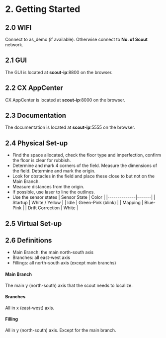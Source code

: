 # 2. Getting Started

## 2.0 WIFI
Connect to as_demo (if available). Otherwise connect to **No. of Scout** network.

## 2.1 GUI
The GUI is located at **scout-ip**:8800 on the browser.

## 2.2 CX AppCenter
CX AppCenter is located at **scout-ip**:8000 on the browser.

## 2.3 Documentation
The documentation is located at **scout-ip**:5555 on the browser.

## 2.4 Physical Set-up
- Find the space allocated, check the floor type and imperfection, confirm the floor is clear for rubbish.
- Determine and mark 4 corners of the field. Measure the dimensions of the field. Determine and mark the origin.
- Look for obstacles in the field and place these close to but not on the Main Branch.
- Measure distances from the origin.
- If possible, use laser to line the outlines.
- Use the sensor states
| Sensor State | Color |
|--------------|-------|
| Startup | White / Yellow |
| Idle | Green-Pink (blink) |
| Mapping | Blue-Pink |
| Drift Correction | White | 

## 2.5 Virtual Set-up
## 2.6 Definitions
- Main Branch: the main north-south axis
- Branches: all east-west axis
- Fillings: all north-south axis (except main branchs)
#### Main Branch
The main y (north-south) axis that the scout needs to localize.

#### Branches
All in x (east-west) axis.

#### Filling
All in y (north-south) axis. Except for the main branch.
